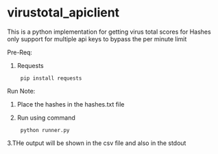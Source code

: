# virustotal_apiclient
This is a python implementation for getting virus total scores for Hashes only support for multiple api keys to bypass the per minute limit

Pre-Req:
  1. Requests
  
          pip install requests
 
Run Note:
  1. Place the hashes in the hashes.txt file 
  
  2. Run using command 
  
          python runner.py
          
  3.THe output will be shown in the csv file and also in the stdout
  
  
